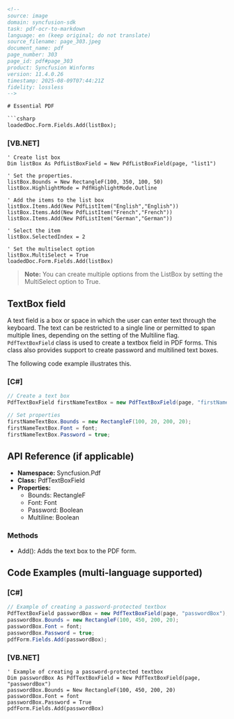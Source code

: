 ```html
<!-- 
source: image
domain: syncfusion-sdk
task: pdf-ocr-to-markdown
language: en (keep original; do not translate)
source_filename: page_303.jpeg
document_name: pdf
page_number: 303
page_id: pdf#page_303
product: Syncfusion Winforms
version: 11.4.0.26
timestamp: 2025-08-09T07:44:21Z
fidelity: lossless
-->

# Essential PDF

```csharp
loadedDoc.Form.Fields.Add(listBox);
```

### [VB.NET]

```vbnet
' Create list box
Dim listBox As PdfListBoxField = New PdfListBoxField(page, "list1")

' Set the properties.
listBox.Bounds = New RectangleF(100, 350, 100, 50)
listBox.HighlightMode = PdfHighlightMode.Outline

' Add the items to the list box
listBox.Items.Add(New PdfListItem("English","English"))
listBox.Items.Add(New PdfListItem("French","French"))
listBox.Items.Add(New PdfListItem("German","German"))

' Select the item
listBox.SelectedIndex = 2

' Set the multiselect option
listBox.MultiSelect = True
loadedDoc.Form.Fields.Add(listBox)
```

> **Note:** You can create multiple options from the ListBox by setting the MultiSelect option to True.

## TextBox field

A text field is a box or space in which the user can enter text through the keyboard. The text can be restricted to a single line or permitted to span multiple lines, depending on the setting of the Multiline flag. `PdfTextBoxField` class is used to create a textbox field in PDF forms. This class also provides support to create password and multilined text boxes.

The following code example illustrates this.

### [C#]

```csharp
// Create a text box
PdfTextBoxField firstNameTextBox = new PdfTextBoxField(page, "firstNameTextBox");

// Set properties
firstNameTextBox.Bounds = new RectangleF(100, 20, 200, 20);
firstNameTextBox.Font = font;
firstNameTextBox.Password = true;
```

## API Reference (if applicable)
- **Namespace:** Syncfusion.Pdf
- **Class:** PdfTextBoxField
- **Properties:**
  - Bounds: RectangleF
  - Font: Font
  - Password: Boolean
  - Multiline: Boolean

### Methods
- Add(): Adds the text box to the PDF form.

## Code Examples (multi-language supported)

### [C#]

```csharp
// Example of creating a password-protected textbox
PdfTextBoxField passwordBox = new PdfTextBoxField(page, "passwordBox");
passwordBox.Bounds = new RectangleF(100, 450, 200, 20);
passwordBox.Font = font;
passwordBox.Password = true;
pdfForm.Fields.Add(passwordBox);
```

### [VB.NET]

```vbnet
' Example of creating a password-protected textbox
Dim passwordBox As PdfTextBoxField = New PdfTextBoxField(page, "passwordBox")
passwordBox.Bounds = New RectangleF(100, 450, 200, 20)
passwordBox.Font = font
passwordBox.Password = True
pdfForm.Fields.Add(passwordBox)
```

<!-- tags: [pdf, textfield, textboxfield, listboxfield, passwordbox, textentry, syncfusion, winforms, document, pdfreader, pdfwriter] keywords: [pdf, Syncfusion, textbox, listbox, password, multiline, textfield, font, bounds, highlightmode, multiselect, properties, methods, codeexample, csharp, vb.net, api, pdfform, control, example, textfield, documentprocessing] -->
```